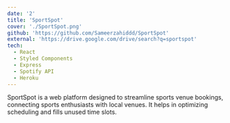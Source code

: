 ```yaml
---
date: '2'
title: 'SportSpot'
cover: './SportSpot.png'
github: 'https://github.com/Sameerzahiddd/SportSpot'
external: 'https://drive.google.com/drive/search?q=sportspot'
tech:
  - React
  - Styled Components
  - Express
  - Spotify API
  - Heroku
---
```


SportSpot is a web platform designed to streamline sports venue bookings, connecting sports enthusiasts with local venues. It helps in optimizing scheduling and fills unused time slots.
